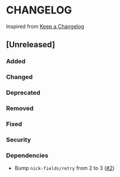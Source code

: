 # CHANGELOG
Inspired from [Keep a Changelog](https://keepachangelog.com/en/1.0.0/)

## [Unreleased]
### Added
### Changed
### Deprecated
### Removed
### Fixed
### Security
### Dependencies
- Bump `nick-fields/retry` from 2 to 3 ([#2](https://github.com/MechanicalFlower/godot-autogen-docs/pull/2))
